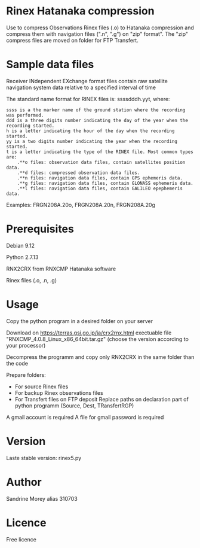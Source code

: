 # Rinex Hatanaka compression
Use to compress Observations Rinex files (.o) to Hatanaka compression and compress them with navigation files (".n", ".g") on "zip" format".
The "zip" compress files are moved on folder for FTP Transfert.

# Sample data files
 Receiver INdependent EXchange format files contain raw satellite navigation system data relative to a specified interval of time
 
 The standard name format for RINEX files is: ssssdddh.yyt, where:

    ssss is a the marker name of the ground station where the recording was performed.
    ddd is a three digits number indicating the day of the year when the recording started.
    h is a letter indicating the hour of the day when the recording started.
    yy is a two digits number indicating the year when the recording started.
    t is a letter indicating the type of the RINEX file. Most common types are:
        .**o files: observation data files, contain satellites position data.
        .**d files: compressed observation data files.
        .**n files: navigation data files, contain GPS ephemeris data.
        .**g files: navigation data files, contain GLONASS ephemeris data.
        .**l files: navigation data files, contain GALILEO epephemeris data.

Examples: FRGN208A.20o, FRGN208A.20n, FRGN208A.20g

# Prerequisites
Debian 9.12

Python 2.7.13

RNX2CRX from RNXCMP Hatanaka software

Rinex files (.o, .n, .g)

# Usage

Copy the python program in a desired folder on your server 

Download on https://terras.gsi.go.jp/ja/crx2rnx.html exectuable file "RNXCMP_4.0.8_Linux_x86_64bit.tar.gz" (choose the version according to your processor)

Decompress the programm and copy only RNX2CRX in the same folder than the code 

Prepare folders:
- For source Rinex files
- For backup Rinex observations files
- For Transfert files on FTP deposit
Replace paths on declaration part of python programm (Source, Dest, TRansfertRGP)

A gmail account is required
A file for gmail password is required

# Version
Laste stable version: rinex5.py

# Author
Sandrine Morey alias 310703

# Licence
Free licence



